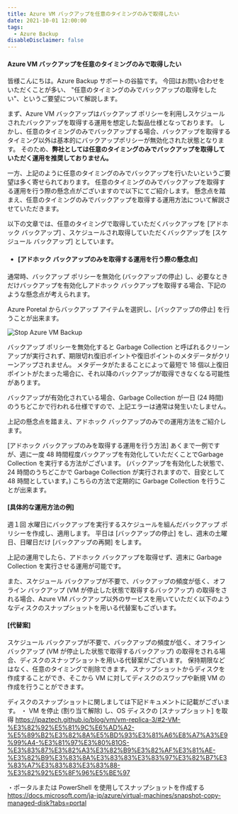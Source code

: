 ```yaml
---
title: Azure VM バックアップを任意のタイミングのみで取得したい
date: 2021-10-01 12:00:00
tags:
  - Azure Backup 
disableDisclaimer: false
---
```


<!-- more -->
####  Azure VM バックアップを任意のタイミングのみで取得したい
皆様こんにちは。Azure Backup サポートの谷脇です。
今回はお問い合わせをいただくことが多い、 "任意のタイミングのみでバックアップの取得をしたい"、というご要望について解説します。

まず、Azure VM バックアップはバックアップ ポリシーを利用しスケジュールされたバックアップを取得する運用を想定した製品仕様となっております。
しかし、任意のタイミングのみでバックアップする場合、バックアップを取得するタイミング以外は基本的にバックアップポリシーが無効化された状態となります。
そのため、**弊社としては任意のタイミングのみでバックアップを取得していただく運用を推奨しておりません。**

一方、上記のように任意のタイミングのみでバックアップを行いたいというご要望は多く寄せられております。
任意のタイミングのみでバックアップを取得する運用を行う際の懸念点がございますので以下にてご紹介します。
懸念点を踏まえ、任意のタイミングのみでバックアップを取得する運用方法について解説させていただきます。


以下の文章では、任意のタイミングで取得していただくバックアップを [アドホック バックアップ] 、スケジュールされ取得していただくバックアップを [スケジュール バックアップ] としています。

- #### [アドホック バックアップのみを取得する運用を行う際の懸念点]
通常時、バックアップ ポリシーを無効化 (バックアップの停止) し、必要なときだけバックアップを有効化しアドホック バックアップを取得する場合、下記のような懸念点が考えられます。

Azure Poretal からバックアップ アイテムを選択し、[バックアップの停止] を行うことが出来ます。

![Stop Azure VM Backup](https://user-images.githubusercontent.com/71251920/135618848-76248e66-8013-452e-a471-c4f7c8c37281.png)


バックアップ ポリシーを無効化すると Garbage Collection と呼ばれるクリーンアップが実行されず、期限切れ復旧ポイントや復旧ポイントのメタデータがクリーンアップされません。
メタデータがたまることによって最短で 18 個以上復旧ポイントがたまった場合に、それ以降のバックアップが取得できなくなる可能性があります。
 
バックアップが有効化されている場合、Garbage Collection が一日 (24 時間) のうちどこかで行われる仕様ですので、上記エラーは通常は発生いたしません。


上記の懸念点を踏まえ、アドホック バックアップのみでの運用方法をご紹介します。

[アドホック バックアップのみを取得する運用を行う方法]
あくまで一例ですが、週に一度 48 時間程度バックアップを有効化していただくことでGarbage Collection を実行する方法がございます。
(バックアップを有効化した状態で、24 時間のうちどこかで Garbage Collection が実行されますので、目安として 48 時間としています。)
こちらの方法で定期的に Garbage Collection を行うことが出来ます。
 
#### [具体的な運用方法の例]
週１回 水曜日にバックアップを実行するスケジュールを組んだバックアップ ポリシーを作成し、適用します。
平日は [バックアップの停止] をし、週末の土曜日、日曜日だけ [バックアップの再開] をします。

上記の運用でしたら、アドホック バックアップを取得せず、週末に Garbage Collection を実行させる運用が可能です。

また、スケジュール バックアップが不要で、バックアップの頻度が低く、オフライン バックアップ (VM が停止した状態で取得するバックアップ) の取得をされる場合、Azure VM バックアップ以外のサービスを用いていただく以下のようなディスクのスナップショットを用いる代替案もございます。

#### [代替案]
スケジュール バックアップが不要で、バックアップの頻度が低く、オフライン バックアップ (VM が停止した状態で取得するバックアップ) の取得をされる場合、ディスクのスナップショットを用いる代替案がございます。
保持期限などはなく、任意のタイミングで削除できます。
スナップショットからディスクを作成することができ、そこから VM に対してディスクのスワップや新規 VM の作成を行うことができます。
 
ディスクのスナップショットに関しましては下記ドキュメントに記載がございます。
・ VM を停止 (割り当て解除) し、OS ディスクの [スナップショット] を取得
https://jpaztech.github.io/blog/vm/vm-replica-3/#2-VM-%E3%82%92%E5%81%9C%E6%AD%A2-%E5%89%B2%E3%82%8A%E5%BD%93%E3%81%A6%E8%A7%A3%E9%99%A4-%E3%81%97%E3%80%81OS-%E3%83%87%E3%82%A3%E3%82%B9%E3%82%AF%E3%81%AE-%E3%82%B9%E3%83%8A%E3%83%83%E3%83%97%E3%82%B7%E3%83%A7%E3%83%83%E3%83%88-%E3%82%92%E5%8F%96%E5%BE%97
 
・ポータルまたは PowerShell を使用してスナップショットを作成する
https://docs.microsoft.com/ja-jp/azure/virtual-machines/snapshot-copy-managed-disk?tabs=portal